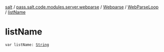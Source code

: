 [salt](../../../index.md) / [pass.salt.code.modules.server.webparse](../../index.md) / [Webparse](../index.md) / [WebParseLoop](index.md) / [listName](./list-name.md)

# listName

`var listName: `[`String`](https://kotlinlang.org/api/latest/jvm/stdlib/kotlin/-string/index.html)